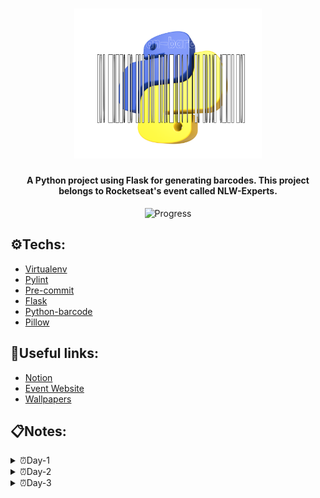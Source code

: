 <h1 align="center">
  <img 
  alt="Python-barcode" 
  title="Python-barcode Logo" 
  src=".github/logo.svg" 
  width="300px"/>
</h1>
 
<h4 align="center">A Python project using Flask for generating barcodes. This project belongs to Rocketseat's event called NLW-Experts.</h4> 

<center>

![Progress](https://progress-bar.dev/33/?title=done) 

</center>

## ⚙️Techs:
- [Virtualenv](https://pypi.org/project/virtualenv/)
- [Pylint](https://pypi.org/project/pylint/)
- [Pre-commit](https://pre-commit.com/)
- [Flask](https://pypi.org/project/Flask/)
- [Python-barcode](https://pypi.org/project/python-barcode/)
- [Pillow](https://pypi.org/project/pillow/)

## 🔗Useful links:
- [Notion](https://efficient-sloth-d85.notion.site/NLW-14-Expert-9e11ff472de64b08a5f9e277a20c3ecc)
- [Event Website](https://www.rocketseat.com.br/eventos/nlw)
- [Wallpapers](https://drive.google.com/drive/folders/1bdX5SIrw6MBBqBkZgryc4H_omPQhuPx-)

## 📋Notes:
<details>

<summary>⏰Day-1</summary>
- Adding Pylint to project <br>
- Adding pre-commit to project <br>
- Adding server base params, including route and feature for generating barcode <br>
- Adding and update the requirements <br>
- Adding README.md and LICENSE <br><br>

---

**Pylint and naming conventions**:
```py
def my_func(): # snake_case -> Functions, Variables, Methods
    print('Ola')

def myFunc(): # camelCase -> It's not the usual default.
    print('Ola2')

class MyFunc: # PascalCase -> Classes

SCREAMING_SNAKE_CASE:  # -> Const

```
----
**Requirements**: <br>
When we want to keep a record of installed dependencies and their versions, we use this command in the terminal.
```sh
 .venv\Scripts\pip3 freeze > requirements.txt
```
</details>

<details>

<summary>⏰Day-2</summary>
- Implementing App in Src <br>

**__init__.py**:
```
This file is responsible for allow imports inside the folders. All folders that needs imports in their functions must have one of this file. Even if the folders were in cascating, each folder must have a file __init__.py .
```
**Code refactoring**
```
As responsabilidades principais da aplicação foram melhor distribuidas, ou melhor organizadas. Por exemplo, a pasta main concentrou a responsabilidade pelo framework, de modo que qualquer alteração que se queira realizar no framework é lá, e apenas lá, que terei que fazer alterções. Além disso, essas mudanças visam tornar a aplicação mais escalável.
```
**Blueprints**
```
As Blueprints facilitam na rápida identificação do papel de cada rota da aplicação, contruibuindo também para a melhor organização e legebilidade do código. É uma bibioteca muito útil dentro do framework Flask.
```

</details>

<details>

<summary>⏰Day-3</summary>

</details>